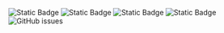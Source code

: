 ![Static Badge](https://img.shields.io/badge/blacklists-60-000000) ![Static Badge](https://img.shields.io/badge/blacklisted-3057010-cc0000) ![Static Badge](https://img.shields.io/badge/whitelisted-2242-00CC00) ![Static Badge](https://img.shields.io/badge/streaming_blacklist-28106-000000) ![GitHub issues](https://img.shields.io/github/issues/fabriziosalmi/blacklists)
